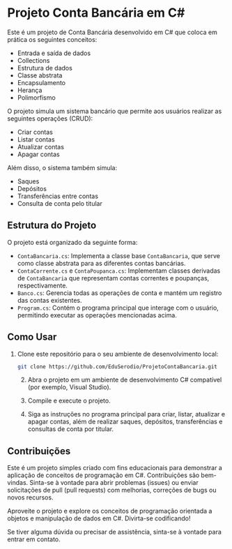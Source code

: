 # Projeto Conta Bancária em C#

Este é um projeto de Conta Bancária desenvolvido em C# que coloca em prática os seguintes conceitos:

- Entrada e saída de dados
- Collections
- Estrutura de dados
- Classe abstrata
- Encapsulamento
- Herança
- Polimorfismo

O projeto simula um sistema bancário que permite aos usuários realizar as seguintes operações (CRUD):

- Criar contas
- Listar contas
- Atualizar contas
- Apagar contas

Além disso, o sistema também simula:

- Saques
- Depósitos
- Transferências entre contas
- Consulta de conta pelo titular

## Estrutura do Projeto

O projeto está organizado da seguinte forma:

- `ContaBancaria.cs`: Implementa a classe base `ContaBancaria`, que serve como classe abstrata para as diferentes contas bancárias.
- `ContaCorrente.cs` e `ContaPoupanca.cs`: Implementam classes derivadas de `ContaBancaria` que representam contas correntes e poupanças, respectivamente.
- `Banco.cs`: Gerencia todas as operações de conta e mantém um registro das contas existentes.
- `Program.cs`: Contém o programa principal que interage com o usuário, permitindo executar as operações mencionadas acima.

## Como Usar

1. Clone este repositório para o seu ambiente de desenvolvimento local:

   ```bash
   git clone https://github.com/EduSerodio/ProjetoContaBancaria.git
   ```
   
   2. Abra o projeto em um ambiente de desenvolvimento C# compatível (por exemplo, Visual Studio).

   3. Compile e execute o projeto.

   4. Siga as instruções no programa principal para criar, listar, atualizar e apagar contas, além de realizar saques, depósitos, transferências e consultas de conta por titular.

## Contribuições

Este é um projeto simples criado com fins educacionais para demonstrar a aplicação de conceitos de programação em C#. Contribuições são bem-vindas. Sinta-se à vontade para abrir problemas (issues) ou enviar solicitações de pull (pull requests) com melhorias, correções de bugs ou novos recursos.

Aproveite o projeto e explore os conceitos de programação orientada a objetos e manipulação de dados em C#. Divirta-se codificando!

Se tiver alguma dúvida ou precisar de assistência, sinta-se à vontade para entrar em contato.



